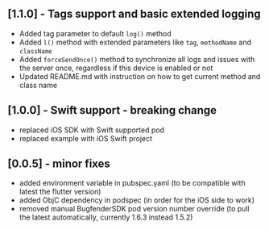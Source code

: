 ## [1.1.0] - Tags support and basic extended logging

* Added tag parameter to default `log()` method
* Added `l()` method with extended parameters like `tag`, `methodName` and `className`
* Added `forceSendOnce()` method to synchronize all logs and issues with the server once, regardless if this device is enabled or not
* Updated README.md with instruction on how to get current method and class name

## [1.0.0] - Swift support - breaking change

* replaced iOS SDK with Swift supported pod
* replaced example with iOS Swift project

## [0.0.5] - minor fixes

* added environment variable in pubspec.yaml (to be compatible with latest the flutter version)
* added ObjC dependency in podspec (in order for the iOS side to work)
* removed manual BugfenderSDK pod version number override (to pull the latest automatically, currently 1.6.3 instead 1.5.2)
